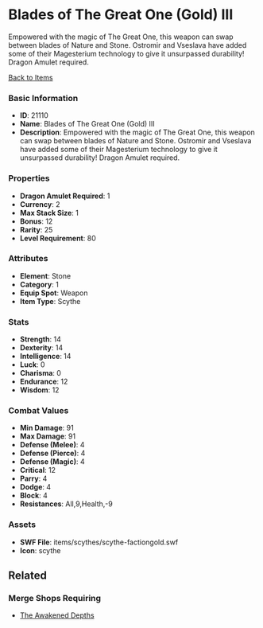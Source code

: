 # Blades of The Great One (Gold) III

Empowered with the magic of The Great One, this weapon can swap between blades of Nature and Stone. Ostromir and Vseslava have added some of their Magesterium technology to give it unsurpassed durability! Dragon Amulet required.

[Back to Items](../items.md)

### Basic Information

- **ID**: 21110
- **Name**: Blades of The Great One (Gold) III
- **Description**: Empowered with the magic of The Great One, this weapon can swap between blades of Nature and Stone. Ostromir and Vseslava have added some of their Magesterium technology to give it unsurpassed durability! Dragon Amulet required.

### Properties

- **Dragon Amulet Required**: 1
- **Currency**: 2
- **Max Stack Size**: 1
- **Bonus**: 12
- **Rarity**: 25
- **Level Requirement**: 80

### Attributes

- **Element**: Stone
- **Category**: 1
- **Equip Spot**: Weapon
- **Item Type**: Scythe

### Stats

- **Strength**: 14
- **Dexterity**: 14
- **Intelligence**: 14
- **Luck**: 0
- **Charisma**: 0
- **Endurance**: 12
- **Wisdom**: 12

### Combat Values

- **Min Damage**: 91
- **Max Damage**: 91
- **Defense (Melee)**: 4
- **Defense (Pierce)**: 4
- **Defense (Magic)**: 4
- **Critical**: 12
- **Parry**: 4
- **Dodge**: 4
- **Block**: 4
- **Resistances**: All,9,Health,-9

### Assets

- **SWF File**: items/scythes/scythe-factiongold.swf
- **Icon**: scythe

## Related

### Merge Shops Requiring

- [The Awakened Depths](../merge-shops/374-the-awakened-depths.md)

